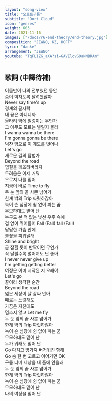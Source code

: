 ```yaml
---
layout: "song-view"
title: "오르트구름"
subtitle: "Oort Cloud"
icon: "genres"
weight: 603
date: 2021-11-16
images: ["/docs/r6-end-theory/end-theory.jpg"]
composition: "JEWNO, KZ, HOFF"
lyric: "danke"
arrangement: "JEWNO"
youtube: "TqFLIZG_aXA?si=GAVElcvG9aNNBRAm"
---
```


## 歌詞 (中譯待補)

어둠만이 나의 전부였던 동안  
숨이 벅차도록 달려왔잖아  
Never say time's up  
경계의 끝자락  
내 끝은 아니니까  
울타리 밖에 일렁이는 무언가  
그 아무도 모르는 별일지 몰라  
I wanna wanna be there  
I'm gonna gonna be there  
벅찬 맘으로 이 궤도를 벗어나  
Let's go  
새로운 길의 탐험가  
Beyond the road  
껍질을 깨뜨려버리자  
두려움은 이제 거둬  
오로지 나를 믿어  
지금이 바로 Time to fly  
두 눈 앞의 끝 사뿐 넘어가  
한계 밖의 Trip 짜릿하잖아  
녹이 슨 심장에 쉼 없이 피는 꿈  
무모하대도 믿어 난  
누구도 본 적 없는 낯선 우주 속에  
겁 없이 뛰어들어 Fall (Fall) fall (Fall)  
답답한 가슴 안에  
불꽃을 피워낼래  
Shine and bright  
곧 잡힐 듯이 반짝이던 무언가  
꼭 달릴수록 멀어져도 난 좋아  
I never never give up  
I'm getting getting better  
여정은 이미 시작된 지 오래야  
Let's go  
끝이라 생각한 순간  
Beyond the road  
넓은 세상이 날 감싸 안아  
때로는 느릿해도  
가끔은 지친대도  
멈추지 않고 Let me fly  
두 눈 앞의 끝 사뿐 넘어가  
한계 밖의 Trip 짜릿하잖아  
녹이 슨 심장에 쉼 없이 피는 꿈  
무모하대도 믿어 난  
누가 뭐래도 믿어 난  
Go 다치고 망가져 버거워진 항해  
Go 숨 한 번 고르고 이어가면 OK  
구름 너머 세상을 내 품에 안을래  
두 눈 앞의 끝 사뿐 넘어가  
한계 밖의 Trip 짜릿하잖아  
녹이 슨 심장에 쉼 없이 피는 꿈  
무모하대도 믿어 난  
나의 여정을 믿어 난  
